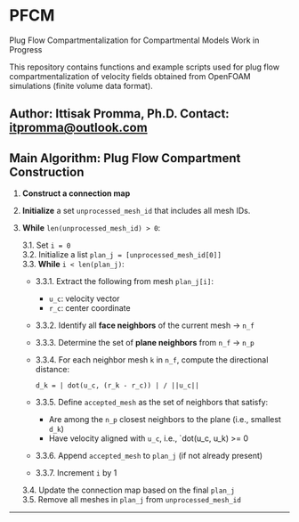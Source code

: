 # PFCM
Plug Flow Compartmentalization for Compartmental Models
Work in Progress

This repository contains functions and example scripts used for plug flow compartmentalization of velocity fields obtained from OpenFOAM simulations (finite volume data format).

Author: Ittisak Promma, Ph.D.
Contact: itpromma@outlook.com
---
## Main Algorithm: Plug Flow Compartment Construction

1. **Construct a connection map**

2. **Initialize** a set `unprocessed_mesh_id` that includes all mesh IDs.

3. **While** `len(unprocessed_mesh_id) > 0`:

   3.1. Set `i = 0`\
   3.2. Initialize a list `plan_j = [unprocessed_mesh_id[0]]`\
   3.3. **While** `i < len(plan_j)`:

   - 3.3.1. Extract the following from mesh `plan_j[i]`:
     - `u_c`: velocity vector
     - `r_c`: center coordinate

   - 3.3.2. Identify all **face neighbors** of the current mesh → `n_f` 
   - 3.3.3. Determine the set of **plane neighbors** from `n_f` → `n_p` 
   - 3.3.4. For each neighbor mesh `k` in `n_f`, compute the directional distance:

     ```
     d_k = | dot(u_c, (r_k - r_c)) | / ||u_c||
     ```

   - 3.3.5. Define `accepted_mesh` as the set of neighbors that satisfy:
     - Are among the `n_p` closest neighbors to the plane (i.e., smallest `d_k`)
     - Have velocity aligned with `u_c`, i.e., `dot(u_c, u_k) >= 0

   - 3.3.6. Append `accepted_mesh` to `plan_j` (if not already present) 
   - 3.3.7. Increment `i` by 1

    3.4. Update the connection map based on the final `plan_j`\
    3.5. Remove all meshes in `plan_j` from `unprocessed_mesh_id`
---
